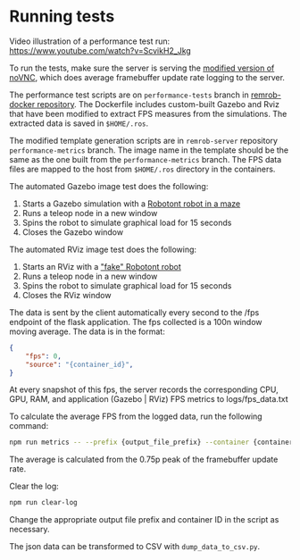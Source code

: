 # Running tests

Video illustration of a performance test run: https://www.youtube.com/watch?v=ScvikH2_Jkg

To run the tests, make sure the server is serving the [modified version of noVNC](https://github.com/Tsapu/noVNC-metrics), which does average framebuffer update rate logging to the server.

The performance test scripts are on `performance-tests` branch in [remrob-docker repository](https://github.com/unitartu-remrob/remrob-docker/tree/performance-tests). The Dockerfile includes custom-built Gazebo and Rviz that have been modified to extract FPS measures from the simulations. The extracted data is saved in `$HOME/.ros`.

The modified template generation scripts are in `remrob-server` repository `performance-metrics` branch. The image name in the template should be the same as the one built from the `performance-metrics` branch. The FPS data files are mapped to the host from `$HOME/.ros` directory in the containers.

The automated Gazebo image test does the following:
1) Starts a Gazebo simulation with a [Robotont robot in a maze](https://github.com/robotont/robotont_gazebo)
2) Runs a teleop node in a new window
3) Spins the robot to simulate graphical load for 15 seconds
4) Closes the Gazebo window


The automated RViz image test does the following:
1) Starts an RViz with a ["fake" Robotont robot](https://github.com/robotont/robotont_driver?tab=readme-ov-file#fake-driver)
2) Runs a teleop node in a new window
3) Spins the robot to simulate graphical load for 15 seconds
4) Closes the RViz window

The data is sent by the client automatically every second to the /fps endpoint of the flask application. The fps collected is a 100n window moving average. The data is in the format:
```json
{
	"fps": 0,
	"source": "{container_id}",
}
```

At every snapshot of this fps, the server records the corresponding CPU, GPU, RAM, and application (Gazebo | RViz) FPS metrics to logs/fps_data.txt

To calculate the average FPS from the logged data, run the following command:

```bash
npm run metrics -- --prefix {output_file_prefix} --container {container_id}
```

The average is calculated from the 0.75p peak of the framebuffer update rate.

Clear the log:
```bash
npm run clear-log
```

Change the appropriate output file prefix and container ID in the script as necessary.

The json data can be transformed to CSV with `dump_data_to_csv.py`.


